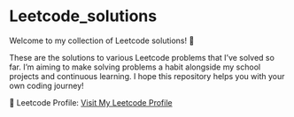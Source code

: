 # Leetcode_solutions
Welcome to my collection of Leetcode solutions! 🚀

These are the solutions to various Leetcode problems that I’ve solved so far. I’m aiming to make solving problems a habit alongside my school projects and continuous learning. I hope this repository helps you with your own coding journey!

🔗 Leetcode Profile: [Visit My Leetcode Profile](https://leetcode.com/u/Nightmared232323/)
